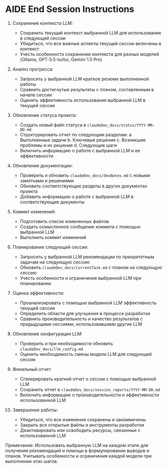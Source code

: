 # AIDE End Session Instructions

1. Сохранение контекста LLM:
   - Сохранить текущий контекст выбранной LLM для использования в следующей сессии
   - Убедиться, что все важные аспекты текущей сессии включены в контекст
   - Учесть особенности сохранения контекста для разных моделей (Ollama, GPT-3.5-turbo, Gemini 1.5 Pro)

2. Анализ прогресса:
   - Запросить у выбранной LLM краткое резюме выполненной работы
   - Сравнить достигнутые результаты с планом, составленным в начале сессии
   - Оценить эффективность использования выбранной LLM в текущей сессии

3. Обновление статуса проекта:
   - Создать новый файл статуса в `claudeDev_docs/status/YYYY-MM-DD.md`
   - Структурировать отчет по следующим разделам:
     a. Выполненные задачи
     b. Ключевые решения
     c. Возникшие проблемы и их решения
     d. Следующие шаги
   - Включить информацию о работе с выбранной LLM и ее эффективности

4. Обновление документации:
   - Проверить и обновить `claudeDev_docs/devNotes.md` с новыми заметками и решениями
   - Обновить соответствующие разделы в других документах проекта
   - Добавить информацию о работе с выбранной LLM в соответствующие документы

5. Коммит изменений:
   - Подготовить список измененных файлов
   - Создать осмысленное сообщение коммита с помощью выбранной LLM
   - Выполнить коммит изменений

6. Планирование следующей сессии:
   - Запросить у выбранной LLM рекомендации по приоритетным задачам на следующую сессию
   - Обновить `claudeDev_docs/currentTask.md` с планом на следующую сессию
   - Учесть особенности и ограничения выбранной LLM при планировании

7. Оценка эффективности:
   - Проанализировать с помощью выбранной LLM эффективность текущей сессии
   - Определить области для улучшения в процессе разработки
   - Сравнить производительность и качество результатов с предыдущими сессиями, использовавшими другие LLM

8. Обновление конфигурации LLM:
   - Проверить и при необходимости обновить `claudeDev_docs/llm_config.md`
   - Оценить необходимость смены модели LLM для следующей сессии

9. Финальный отчет:
   - Сгенерировать краткий отчет о сессии с помощью выбранной LLM
   - Сохранить отчет в `claudeDev_docs/session_reports/YYYY-MM-DD.md`
   - Включить информацию о производительности и эффективности использованной LLM

10. Завершение работы:
    - Убедиться, что все изменения сохранены и закоммичены
    - Закрыть все открытые файлы и инструменты разработки
    - Деактивировать или освободить ресурсы, связанные с использованной LLM

Примечание: Использовать выбранную LLM на каждом этапе для получения рекомендаций и помощи в формулировании выводов и планов. Учитывать особенности и ограничения каждой модели при выполнении этих шагов.